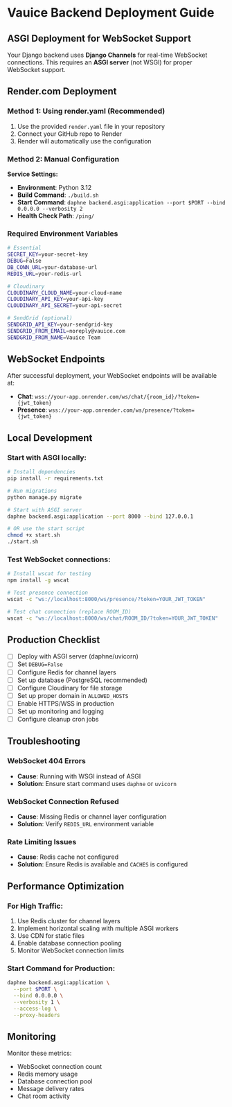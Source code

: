 # Vauice Backend Deployment Guide

## ASGI Deployment for WebSocket Support

Your Django backend uses **Django Channels** for real-time WebSocket connections. This requires an **ASGI server** (not WSGI) for proper WebSocket support.

## Render.com Deployment

### Method 1: Using render.yaml (Recommended)

1. Use the provided `render.yaml` file in your repository
2. Connect your GitHub repo to Render
3. Render will automatically use the configuration

### Method 2: Manual Configuration

**Service Settings:**
- **Environment**: Python 3.12
- **Build Command**: `./build.sh`
- **Start Command**: `daphne backend.asgi:application --port $PORT --bind 0.0.0.0 --verbosity 2`
- **Health Check Path**: `/ping/`

### Required Environment Variables

```bash
# Essential
SECRET_KEY=your-secret-key
DEBUG=False
DB_CONN_URL=your-database-url
REDIS_URL=your-redis-url

# Cloudinary
CLOUDINARY_CLOUD_NAME=your-cloud-name
CLOUDINARY_API_KEY=your-api-key
CLOUDINARY_API_SECRET=your-api-secret

# SendGrid (optional)
SENDGRID_API_KEY=your-sendgrid-key
SENDGRID_FROM_EMAIL=noreply@vauice.com
SENDGRID_FROM_NAME=Vauice Team
```

## WebSocket Endpoints

After successful deployment, your WebSocket endpoints will be available at:

- **Chat**: `wss://your-app.onrender.com/ws/chat/{room_id}/?token={jwt_token}`
- **Presence**: `wss://your-app.onrender.com/ws/presence/?token={jwt_token}`

## Local Development

### Start with ASGI locally:
```bash
# Install dependencies
pip install -r requirements.txt

# Run migrations
python manage.py migrate

# Start with ASGI server
daphne backend.asgi:application --port 8000 --bind 127.0.0.1

# OR use the start script
chmod +x start.sh
./start.sh
```

### Test WebSocket connections:
```bash
# Install wscat for testing
npm install -g wscat

# Test presence connection
wscat -c "ws://localhost:8000/ws/presence/?token=YOUR_JWT_TOKEN"

# Test chat connection (replace ROOM_ID)
wscat -c "ws://localhost:8000/ws/chat/ROOM_ID/?token=YOUR_JWT_TOKEN"
```

## Production Checklist

- [ ] Deploy with ASGI server (daphne/uvicorn)
- [ ] Set `DEBUG=False`
- [ ] Configure Redis for channel layers
- [ ] Set up database (PostgreSQL recommended)
- [ ] Configure Cloudinary for file storage
- [ ] Set up proper domain in `ALLOWED_HOSTS`
- [ ] Enable HTTPS/WSS in production
- [ ] Set up monitoring and logging
- [ ] Configure cleanup cron jobs

## Troubleshooting

### WebSocket 404 Errors
- **Cause**: Running with WSGI instead of ASGI
- **Solution**: Ensure start command uses `daphne` or `uvicorn`

### WebSocket Connection Refused
- **Cause**: Missing Redis or channel layer configuration
- **Solution**: Verify `REDIS_URL` environment variable

### Rate Limiting Issues
- **Cause**: Redis cache not configured
- **Solution**: Ensure Redis is available and `CACHES` is configured

## Performance Optimization

### For High Traffic:
1. Use Redis cluster for channel layers
2. Implement horizontal scaling with multiple ASGI workers
3. Use CDN for static files
4. Enable database connection pooling
5. Monitor WebSocket connection limits

### Start Command for Production:
```bash
daphne backend.asgi:application \
  --port $PORT \
  --bind 0.0.0.0 \
  --verbosity 1 \
  --access-log \
  --proxy-headers
```

## Monitoring

Monitor these metrics:
- WebSocket connection count
- Redis memory usage
- Database connection pool
- Message delivery rates
- Chat room activity